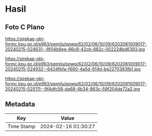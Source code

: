 # Hasil

## Foto C Plano

https://sirekap-obj-formc.kpu.go.id/e963/pemilu/ppwp/62/02/06/10/09/6202061009017-20240215-024631--8f04b6ee-66c8-42cb-882c-002224bd6393.jpg

https://sirekap-obj-formc.kpu.go.id/e963/pemilu/ppwp/62/02/06/10/09/6202061009017-20240215-024932--6424fbfa-f660-4a5d-914d-be2270393fb1.jpg

https://sirekap-obj-formc.kpu.go.id/e963/pemilu/ppwp/62/02/06/10/09/6202061009017-20240215-025111--9f4dfc58-da68-4b34-863c-59f204de72a2.jpg


## Metadata

| Key        | Value               |
| ---------- | ------------------- |
| Time Stamp | 2024-02-16 01:30:27 |




